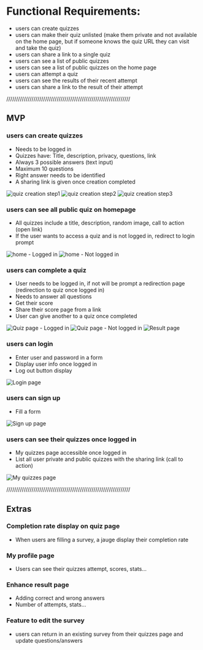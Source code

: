 # Functional Requirements:

- users can create quizzes
- users can make their quiz unlisted (make them private and not available on the home page, but if someone knows the quiz URL they can visit and take the quiz)
- users can share a link to a single quiz
- users can see a list of public quizzes
- users can see a list of public quizzes on the home page
- users can attempt a quiz
- users can see the results of their recent attempt
- users can share a link to the result of their attempt

////////////////////////////////////////////////////////////////
## MVP

### users can create quizzes
- Needs to be logged in
- Quizzes have: Title, description, privacy, questions, link
- Always 3 possible answers (text input)
- Maximum 10 questions
- Right answer needs to be identified 
- A sharing link is given once creation completed

![quiz creation step1](https://github.com/aarij-anwer/quizhoot/blob/master/planning/wireframes/New%20quiz%20-%20step%201.png)
![quiz creation step2](https://github.com/aarij-anwer/quizhoot/blob/master/planning/wireframes/New%20quiz%20-%20step%202.png)
![quiz creation step3](https://github.com/aarij-anwer/quizhoot/blob/master/planning/wireframes/New%20quiz%20-%20step%203.png)

### users can see all public quiz on homepage
- All quizzes include a title, description, random image, call to action (open link)
- If the user wants to access a quiz and is not logged in, redirect to login prompt

![home - Logged in](https://github.com/aarij-anwer/quizhoot/blob/master/planning/wireframes/Home%20logged%20in.png)
![home - Not logged in](https://github.com/aarij-anwer/quizhoot/blob/master/planning/wireframes/Home%20non%20logged-in.png)


### users can complete a quiz
- User needs to be logged in, if not will be prompt a redirection page (redirection to quiz once logged in)
- Needs to answer all questions
- Get their score
- Share their score page from a link
- User can give another to a quiz once completed

![Quiz page - Logged in](https://github.com/aarij-anwer/quizhoot/blob/master/planning/wireframes/Quiz%20page%20-%20Logged%20in.png)
![Quiz page - Not logged in](https://github.com/aarij-anwer/quizhoot/blob/master/planning/wireframes/Quiz%20page%20-%20Not%20logged%20in.png)
![Result page](https://github.com/aarij-anwer/quizhoot/blob/master/planning/wireframes/Resut%20page.png)

### users can login
- Enter user and password in a form
- Display user info once logged in
- Log out button display

![Login page](https://github.com/aarij-anwer/quizhoot/blob/master/planning/wireframes/Login.png)

### users can sign up
- Fill a form

![Sign up page](https://github.com/aarij-anwer/quizhoot/blob/master/planning/wireframes/Sign%20up.png)

### users can see their quizzes once logged in
- My quizzes page accessible once logged in
- List all user private and public quizzes with the sharing link (call to action)

![My quizzes page](https://github.com/aarij-anwer/quizhoot/blob/master/planning/wireframes/My%20quizzes.png)


////////////////////////////////////////////////////////////////
 
 ## Extras

 ### Completion rate display on quiz page
 - When users are filling a survey, a jauge display their completion rate
 
 ### My profile page
 - Users can see their quizzes attempt, scores, stats...

 ### Enhance result page
 - Adding correct and wrong answers
 - Number of attempts, stats...

 ### Feature to edit the survey 
 - users can return in an existing survey from their quizzes page and update questions/answers











